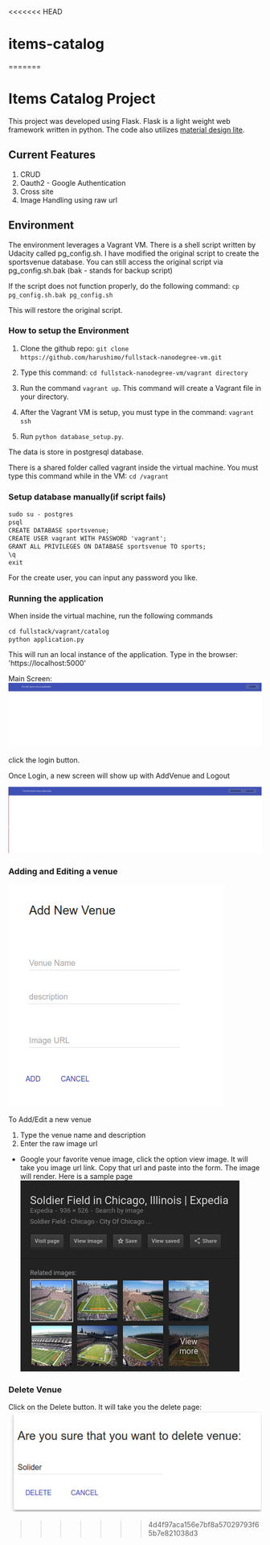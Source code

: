 <<<<<<< HEAD
# items-catalog
=======
# Items Catalog Project

This project was developed using Flask. Flask is a light weight web framework written in python.   The code also utilizes [material design lite](https://getmdl.io).   


## Current Features

1. CRUD  
2. Oauth2 - Google Authentication
3. Cross site
4. Image Handling using raw url

## Environment

The environment leverages a Vagrant VM.   There is a shell script written by Udacity called pg_config.sh.  I have modified the original script to create the sportsvenue database.  You can still access the original script via pg_config.sh.bak (bak - stands for backup script)

If the script does not function properly, do the following command:
`cp pg_config.sh.bak pg_config.sh`

This will restore the original script.

### How to setup the Environment

1. Clone the github repo:
`git clone https://github.com/harushimo/fullstack-nanodegree-vm.git`

2. Type this command: `cd fullstack-nanodegree-vm/vagrant directory`

3. Run the command `vagrant up`.  This command will create a Vagrant file in your directory.

4. After the Vagrant VM is setup, you must type in the command: `vagrant ssh`

5. Run `python database_setup.py`.

The data is store in postgresql database.

There is a shared folder called vagrant inside the virtual machine.  You must type this command while in the VM: `cd /vagrant`

### Setup database manually(if script fails)

```
sudo su - postgres
psql
CREATE DATABASE sportsvenue;
CREATE USER vagrant WITH PASSWORD 'vagrant';
GRANT ALL PRIVILEGES ON DATABASE sportsvenue TO sports;
\q
exit
```

For the create user, you can input any password you like.

### Running the application
When inside the virtual machine, run the following commands

```
cd fullstack/vagrant/catalog
python application.py
```
This will run an local instance of the application.  Type in the browser: 'https://localhost:5000'


Main Screen:
![Main Screen](/vagrant/catalog/static/images/Main_page.png "Main Page")

click the login button.

Once Login, a new screen will show up with AddVenue and Logout

![User Screen](/vagrant/catalog/static/images/authenicated_user.png "User Menu")

### Adding and Editing a venue
![Add New Venue](/vagrant/catalog/static/images/add_new_venue.png "New Venue")

To Add/Edit a new venue
1. Type the venue name and description
2. Enter the raw image url
- Google your favorite venue image, click the option view image.  It will take you image url link. Copy that url and paste into the form. The image will render. Here is a sample page
![Raw image](/vagrant/catalog/static/images/view_image.png "Image Finder")

### Delete Venue
Click on the Delete button. It will take you the delete page:
![Delete Venue](/vagrant/catalog/static/images/delete_venue.png "Delete Venue")
>>>>>>> 4d4f97aca156e7bf8a57029793f65b7e821038d3
